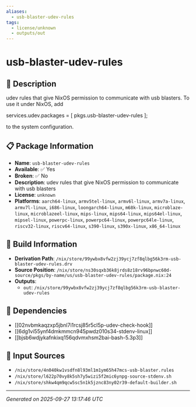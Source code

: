 ```yaml
---
aliases:
  - usb-blaster-udev-rules
tags:
  - license/unknown
  - outputs/out
---
```


# usb-blaster-udev-rules

## 📝 Description

udev rules that give NixOS permission to communicate with usb blasters.
To use it under NixOS, add

  services.udev.packages = [ pkgs.usb-blaster-udev-rules ];

to the system configuration.


## 📋 Package Information

- **Name**: `usb-blaster-udev-rules`
- **Available**: ✅ Yes
- **Broken**: ✅ No
- **Description**: udev rules that give NixOS permission to communicate with usb blasters
- **License**: `unknown`
- **Platforms**: `aarch64-linux`, `armv5tel-linux`, `armv6l-linux`, `armv7a-linux`, `armv7l-linux`, `i686-linux`, `loongarch64-linux`, `m68k-linux`, `microblaze-linux`, `microblazeel-linux`, `mips-linux`, `mips64-linux`, `mips64el-linux`, `mipsel-linux`, `powerpc-linux`, `powerpc64-linux`, `powerpc64le-linux`, `riscv32-linux`, `riscv64-linux`, `s390-linux`, `s390x-linux`, `x86_64-linux`

## 🔧 Build Information

- **Derivation Path**: `/nix/store/99ywbx8vfw2zj39ycj7zf8qlbg56k3rm-usb-blaster-udev-rules.drv`
- **Source Position**: `/nix/store/ns30sqxb36k8jrds8z18rv96bpnwc60d-source/pkgs/by-name/us/usb-blaster-udev-rules/package.nix:24`
- **Outputs**:
  - `out`:  `/nix/store/99ywbx8vfw2zj39ycj7zf8qlbg56k3rm-usb-blaster-udev-rules`

## 🔗 Dependencies

- [[02nvbmkaqzxp5jbnl7i1rcsj85r5cl5p-udev-check-hook]]
- [[6dg1vi55ynf4dmkmmcn945pwdz010s34-stdenv-linux]]
- [[bjsb6wdjykafnkixq156qdvmxhsm2bai-bash-5.3p3]]

## 📁 Input Sources

- `/nix/store/4n040kw1vsdfn8l93ml1m1ym65h47mcs-usb-blaster.rules`
- `/nix/store/l622p70vy8k5sh7y5wizi5f2mic6ynpg-source-stdenv.sh`
- `/nix/store/shkw4qm9qcw5sc5n1k5jznc83ny02r39-default-builder.sh`

---
*Generated on 2025-09-27 13:17:46 UTC*
